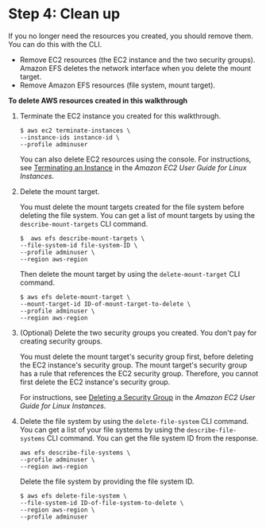 # Step 4: Clean up<a name="wt1-clean-up"></a>

If you no longer need the resources you created, you should remove them\. You can do this with the CLI\.
+ Remove EC2 resources \(the EC2 instance and the two security groups\)\. Amazon EFS deletes the network interface when you delete the mount target\. 
+ Remove Amazon EFS resources \(file system, mount target\)\.

**To delete AWS resources created in this walkthrough**

1. Terminate the EC2 instance you created for this walkthrough\. 

   ```
   $ aws ec2 terminate-instances \
   --instance-ids instance-id \
   --profile adminuser
   ```

   You can also delete EC2 resources using the console\. For instructions, see [Terminating an Instance](https://docs.aws.amazon.com/AWSEC2/latest/UserGuide/terminating-instances.html#terminating-instances-console) in the *Amazon EC2 User Guide for Linux Instances*\. 

1. Delete the mount target\.

   You must delete the mount targets created for the file system before deleting the file system\. You can get a list of mount targets by using the `describe-mount-targets` CLI command\.

   ```
   $  aws efs describe-mount-targets \
   --file-system-id file-system-ID \
   --profile adminuser \
   --region aws-region
   ```

   Then delete the mount target by using the `delete-mount-target` CLI command\.

   ```
   $ aws efs delete-mount-target \
   --mount-target-id ID-of-mount-target-to-delete \
   --profile adminuser \
   --region aws-region
   ```

1. \(Optional\) Delete the two security groups you created\. You don't pay for creating security groups\.

   You must delete the mount target's security group first, before deleting the EC2 instance's security group\. The mount target's security group has a rule that references the EC2 security group\. Therefore, you cannot first delete the EC2 instance's security group\.

   For instructions, see [Deleting a Security Group](https://docs.aws.amazon.com/cli/latest/userguide/cli-ec2-sg.html#deleting-a-security-group) in the *Amazon EC2 User Guide for Linux Instances*\.

1. Delete the file system by using the `delete-file-system` CLI command\. You can get a list of your file systems by using the `describe-file-systems` CLI command\. You can get the file system ID from the response\.

   ```
   aws efs describe-file-systems \
   --profile adminuser \
   --region aws-region
   ```

   Delete the file system by providing the file system ID\.

   ```
   $ aws efs delete-file-system \
   --file-system-id ID-of-file-system-to-delete \
   --region aws-region \
   --profile adminuser
   ```